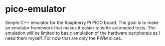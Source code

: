 # pico-emulator
Simple C++ emulator for the Raspberry Pi PICO board.
The goal is to make an emulator framework that makes it easier to write automated tests. The emulation will be limited to basic emulation of the hardware peripherals as I need them myself. For now that are only the PWM slices.
